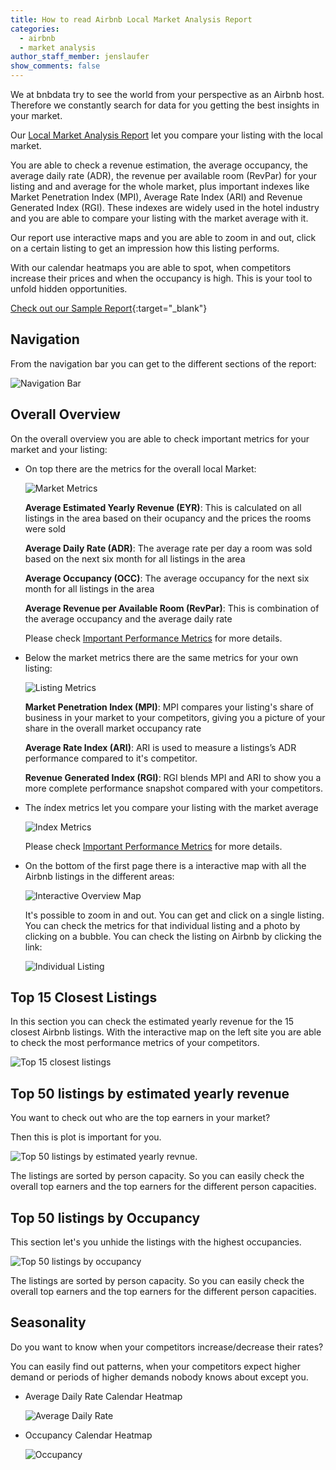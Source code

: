 ```yaml
---
title: How to read Airbnb Local Market Analysis Report
categories:
  - airbnb
  - market analysis
author_staff_member: jenslaufer
show_comments: false
---
```


We at bnbdata try to see the world from your perspective as an Airbnb host. Therefore we constantly search for data for you getting the best insights in your market.

Our [Local Market Analysis Report](http://localhost:4000/products/airbnb_local_market_analysis/) let you compare your listing with the local market.

You are able to check a revenue estimation, the average occupancy, the average daily rate (ADR), the revenue per available room (RevPar) for your 
listing and and average for the whole market, plus important indexes like Market Penetration Index (MPI), Average Rate Index (ARI) and Revenue Generated Index (RGI). 
These indexes are widely used in the hotel industry and you are able to compare your listing with the market average with it.

Our report use interactive maps and you are able to zoom in and out, click on a certain listing to get an impression
how this listing performs. 

With our calendar heatmaps you are able to spot, when competitors increase their prices and when the occupancy is high. This is your tool to unfold hidden opportunities.

[Check out our Sample Report](https://s3.eu-central-1.amazonaws.com/bnbreports-47783ggffhed/sample_airbnb_local_market_analysis.html){:target="_blank"}


## Navigation

 From the navigation bar you can get to the different sections of the report:

 ![Navigation Bar](/images/navigation.PNG)




## Overall Overview

On the overall overview you are able to check important metrics for your market and your listing:

   - On top there are the metrics for the overall local Market:
   
     ![Market Metrics](/images/market_metrics.PNG)

	 **Average Estimated Yearly Revenue (EYR)**: This is calculated on all listings in the area based on their ocupancy and the prices the rooms were sold

	 **Average Daily Rate (ADR)**: The average rate per day a room was sold based on the next six month for all listings in the area

     **Average Occupancy (OCC)**: The average occupancy for the next six month for all listings in the area

     **Average Revenue per Available Room (RevPar)**: This is combination of the average occupancy and the average daily rate

     Please check [Important Performance Metrics](/airbnb/market%20analysis/competition/metrics/2018/05/28/important-perfomance-metrics) for more details.


   - Below the market metrics there are the same metrics for your own listing:
   
     ![Listing Metrics](/images/listing_metrics.PNG)

     **Market Penetration Index (MPI)**: MPI compares your listing's share of business in your market to your competitors, giving you a picture of your share in the overall market occupancy rate

     **Average Rate Index (ARI)**: ARI is used to measure a listings’s ADR performance compared to it's competitor.

     **Revenue Generated Index (RGI)**: RGI blends MPI and ARI to show you a more complete performance snapshot compared with your competitors.

   - The índex metrics let you compare your listing with the market average
     
     ![Index Metrics](/images/index_metrics.PNG)

     Please check [Important Performance Metrics](/airbnb/market%20analysis/competition/metrics/2018/05/28/important-perfomance-metrics) for more details.

   - On the bottom of the first page there is a interactive map with all the Airbnb listings in the different areas:
   
     ![Interactive Overview Map](/images/map.PNG)

     It's possible to zoom in and out. You can get and click on a single listing. You can check the metrics for that individual listing and a photo by clicking on a bubble. You can check the listing on Airbnb by clicking the link:

     ![Individual Listing](/images/map_details.PNG)




## Top 15 Closest Listings

In this section you can check the estimated yearly revenue for the 15 closest Airbnb listings. With the interactive map on the left site you are able to check the most performance metrics of your competitors.

![Top 15 closest listings](/images/closest.PNG)


## Top 50 listings by estimated yearly revenue

You want to check out who are the top earners in your market?

Then this is plot is important for you.

![Top 50 listings by estimated yearly revnue](/images/top50_revenue.PNG).

The listings are sorted by person capacity. So you can easily check the overall top earners and the top earners for the different person capacities.
 
## Top 50 listings by Occupancy

This section let's you unhide the listings with the highest occupancies.

![Top 50 listings by occupancy](/images/top50t.PNG)


The listings are sorted by person capacity. So you can easily check the overall top earners and the top earners for the different person capacities.


## Seasonality

Do you want to know when your competitors increase/decrease their rates?

You can easily find out patterns, when your competitors expect higher demand or periods of higher demands nobody knows about except you.

   - Average Daily Rate Calendar Heatmap

     ![Average Daily Rate](/images/adr.png)

   - Occupancy Calendar Heatmap
   
     ![Occupancy](/images/occupancy.PNG)
